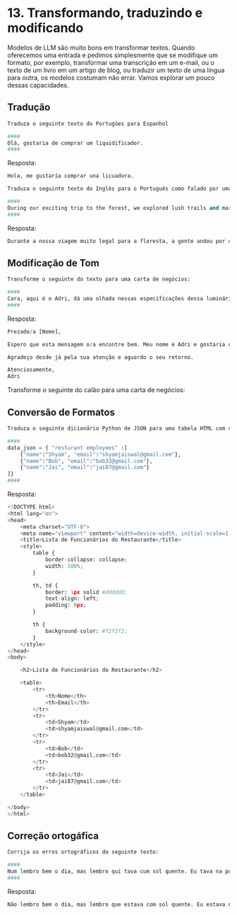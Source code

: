 # 13. Transformando, traduzindo e modificando

Modelos de LLM são muito bons em transformar textos. Quando oferecemos uma entrada e pedimos simplesmente que se modifique um formato, por exemplo, transformar uma transcrição em um e-mail, ou o texto de um livro em um artigo de blog, ou traduzir um texto de uma língua para outra, os modelos costumam não errar. Vamos explorar um pouco dessas capacidades.

## Tradução

```python
Traduza o seguinte texto do Portugûes para Espanhol

####
Olá, gostaria de comprar um liquidificador.
####
```

Resposta:

```python
Hola, me gustaría comprar una licuadora.
```

```python
Traduza o seguinte texto do Inglês para o Português como falado por uma criança de 5 anos de idade

####
During our exciting trip to the forest, we explored lush trails and marveled at the diversity of wildlife. Camping under the stars in the dense forest provided a unique experience, where every sound of nature became an unforgettable soundtrack.
####
```

Resposta:

```python
Durante a nossa viagem muito legal para a floresta, a gente andou por caminhos bonitos e ficou impressionado com todos os animais diferentes. Dormir em barracas embaixo das estrelas na floresta cheia de árvores foi super legal, e cada barulhinho dos bichos virou uma música que a gente nunca vai esquecer.
```

## Modificação de Tom

```python
Transforme o seguinte do texto para uma carta de negócios:

####
Cara, aqui é o Adri, dá uma olhada nessas especificações dessa luminária de pé
####
```

Resposta:

```python
Prezado/a [Nome],

Espero que esta mensagem o/a encontre bem. Meu nome é Adri e gostaria de chamar sua atenção para as especificações da luminária de pé em questão.

Agradeço desde já pela sua atenção e aguardo o seu retorno.

Atenciosamente,
Adri
```

Transforme o seguinte do calão para uma carta de negócios:

## Conversão de Formatos

```python
Traduza o seguinte dicionário Python de JSON para uma tabela HTML com cabeçalhos de coluna e título

####
data_json = { "resturant employees" :[ 
    {"name":"Shyam", "email":"shyamjaiswal@gmail.com"},
    {"name":"Bob", "email":"bob32@gmail.com"},
    {"name":"Jai", "email":"jai87@gmail.com"}
]}
####
```

Resposta:

```python
<!DOCTYPE html>
<html lang="en">
<head>
    <meta charset="UTF-8">
    <meta name="viewport" content="width=device-width, initial-scale=1.0">
    <title>Lista de Funcionários do Restaurante</title>
    <style>
        table {
            border-collapse: collapse;
            width: 100%;
        }

        th, td {
            border: 1px solid #dddddd;
            text-align: left;
            padding: 8px;
        }

        th {
            background-color: #f2f2f2;
        }
    </style>
</head>
<body>

    <h2>Lista de Funcionários do Restaurante</h2>

    <table>
        <tr>
            <th>Nome</th>
            <th>Email</th>
        </tr>
        <tr>
            <td>Shyam</td>
            <td>shyamjaiswal@gmail.com</td>
        </tr>
        <tr>
            <td>Bob</td>
            <td>bob32@gmail.com</td>
        </tr>
        <tr>
            <td>Jai</td>
            <td>jai87@gmail.com</td>
        </tr>
    </table>

</body>
</html>
```

## Correção ortogáfica

```python
Corrija os erros ortográficos do seguinte texto:

####
Num lembro bem o dia, mas lembro qui tava cum sol quente. Eu tava na porta di casa, olhando pro céu azulzim, quandu de repente, vi uma coisa brilhante lá longe. Primeiro, pensei qui era um passarinho, mas foi se aproximando e fui vendo qui era grandão demais. Era um avião, daqueles qui a genti só vê em filme.
####
```

Resposta:

```python
Não lembro bem o dia, mas lembro que estava com sol quente. Eu estava na porta de casa, olhando para o céu azulzinho, quando de repente, vi uma coisa brilhante lá longe. Primeiro, pensei que era um passarinho, mas foi se aproximando e fui vendo que era grandão demais. Era um avião, daqueles que a gente só vê em filme.
```